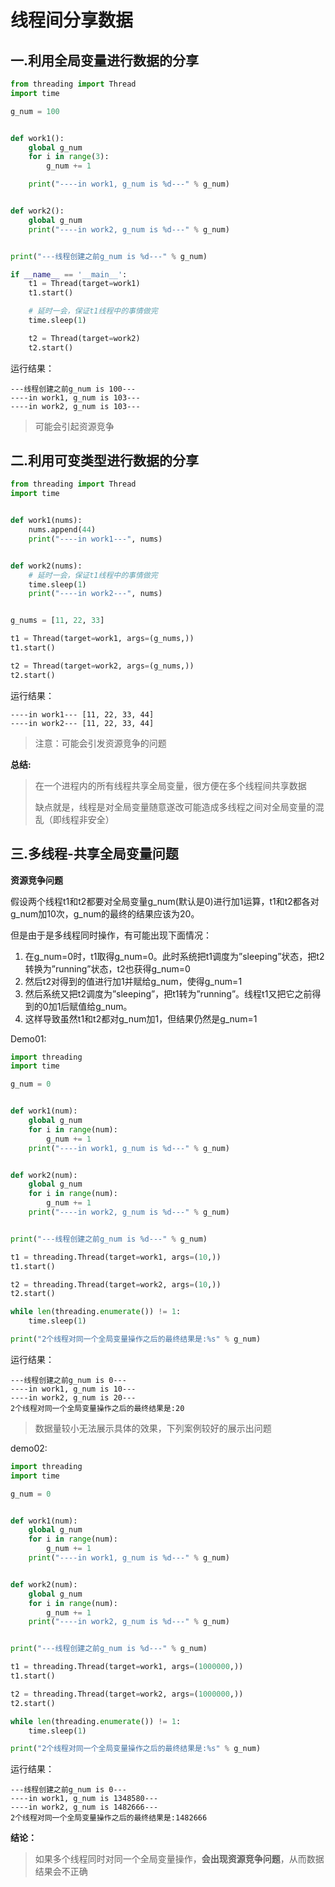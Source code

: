 # 线程间分享数据

## 一.利用全局变量进行数据的分享

```python
from threading import Thread
import time

g_num = 100


def work1():
    global g_num
    for i in range(3):
        g_num += 1

    print("----in work1, g_num is %d---" % g_num)


def work2():
    global g_num
    print("----in work2, g_num is %d---" % g_num)


print("---线程创建之前g_num is %d---" % g_num)

if __name__ == '__main__':
    t1 = Thread(target=work1)
    t1.start()

    # 延时一会，保证t1线程中的事情做完
    time.sleep(1)

    t2 = Thread(target=work2)
    t2.start()
```

运行结果：

```
---线程创建之前g_num is 100---
----in work1, g_num is 103---
----in work2, g_num is 103---
```

> 可能会引起资源竞争

## 二.利用可变类型进行数据的分享

```python
from threading import Thread
import time


def work1(nums):
    nums.append(44)
    print("----in work1---", nums)


def work2(nums):
    # 延时一会，保证t1线程中的事情做完
    time.sleep(1)
    print("----in work2---", nums)


g_nums = [11, 22, 33]

t1 = Thread(target=work1, args=(g_nums,))
t1.start()

t2 = Thread(target=work2, args=(g_nums,))
t2.start()
```

运行结果：

```
----in work1--- [11, 22, 33, 44]
----in work2--- [11, 22, 33, 44]
```

> 注意：可能会引发资源竞争的问题

**总结:**

> 在一个进程内的所有线程共享全局变量，很方便在多个线程间共享数据
>
> 缺点就是，线程是对全局变量随意遂改可能造成多线程之间对全局变量的混乱（即线程非安全）

## 三.多线程-共享全局变量问题

**资源竞争问题**

假设两个线程t1和t2都要对全局变量g_num(默认是0)进行加1运算，t1和t2都各对g_num加10次，g_num的最终的结果应该为20。

但是由于是多线程同时操作，有可能出现下面情况：

1. 在g_num=0时，t1取得g_num=0。此时系统把t1调度为”sleeping”状态，把t2转换为”running”状态，t2也获得g_num=0
2. 然后t2对得到的值进行加1并赋给g_num，使得g_num=1
3. 然后系统又把t2调度为”sleeping”，把t1转为”running”。线程t1又把它之前得到的0加1后赋值给g_num。
4. 这样导致虽然t1和t2都对g_num加1，但结果仍然是g_num=1

Demo01:

```python
import threading
import time

g_num = 0


def work1(num):
    global g_num
    for i in range(num):
        g_num += 1
    print("----in work1, g_num is %d---" % g_num)


def work2(num):
    global g_num
    for i in range(num):
        g_num += 1
    print("----in work2, g_num is %d---" % g_num)


print("---线程创建之前g_num is %d---" % g_num)

t1 = threading.Thread(target=work1, args=(10,))
t1.start()

t2 = threading.Thread(target=work2, args=(10,))
t2.start()

while len(threading.enumerate()) != 1:
    time.sleep(1)

print("2个线程对同一个全局变量操作之后的最终结果是:%s" % g_num)
```

运行结果：

```
---线程创建之前g_num is 0---
----in work1, g_num is 10---
----in work2, g_num is 20---
2个线程对同一个全局变量操作之后的最终结果是:20
```

> 数据量较小无法展示具体的效果，下列案例较好的展示出问题

demo02:

```python
import threading
import time

g_num = 0


def work1(num):
    global g_num
    for i in range(num):
        g_num += 1
    print("----in work1, g_num is %d---" % g_num)


def work2(num):
    global g_num
    for i in range(num):
        g_num += 1
    print("----in work2, g_num is %d---" % g_num)


print("---线程创建之前g_num is %d---" % g_num)

t1 = threading.Thread(target=work1, args=(1000000,))
t1.start()

t2 = threading.Thread(target=work2, args=(1000000,))
t2.start()

while len(threading.enumerate()) != 1:
    time.sleep(1)

print("2个线程对同一个全局变量操作之后的最终结果是:%s" % g_num)
```

运行结果：

```
---线程创建之前g_num is 0---
----in work1, g_num is 1348580---
----in work2, g_num is 1482666---
2个线程对同一个全局变量操作之后的最终结果是:1482666
```

**结论：**

> 如果多个线程同时对同一个全局变量操作，**会出现资源竞争问题**，从而数据结果会不正确

